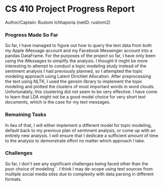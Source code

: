 # CS 410 Project Progress Report

Author/Captain: Rustom Ichhaporia (netID: rustomi2)

### Progress Made So Far

So far, I have managed to figure out how to query the text data from both my Apple iMessage account and my Facebook Messenger account into a pandas DataFrame. For the purposes of the project so far, I have only been using the iMessages to simplify the analysis. I thought it might be more interesting to attempt to conduct a topic modeling study instead of the sentiment analysis I had previously planned, so I attempted the topic modeling approach using Latent Dirichlet Allocation. After preprocessing the text using NLTK, I used the gensim library to implement the topic modeling and plotted the clusters of most important words in word clouds. Unfortunately, this clustering did not seem to be very effective. I have come to learn that LDA might not be a good model choice for very short text documents, which is the case for my text messages. 

### Remaining Tasks

In lieu of that, I will either implement a different model for topic modeling, default back to my previous plan of sentiment analysis, or come up with an entirely new analysis. I will ensure that I dedicate a sufficient amount of time to the analysis to demonstrate effort no matter which approach I take. 

### Challenges

So far, I don't see any significant challenges being faced other than the poor choice of modeling``. I think I may de-scope using text sources from multiple social media sites due to complexity with data parsing in different formats. 